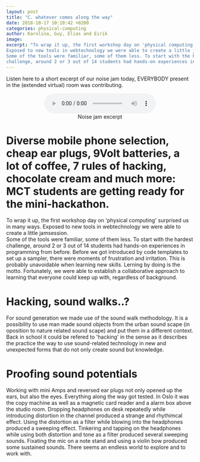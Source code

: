 ```yaml
---
layout: post
title: "C. whatever comes along the way"
date: 2018-10-17 10:10:42 +0200
categories: physical-computing
author: Karolina, Guy, Elias and Eirik
image:
excerpt: "To wrap it up, the first workshop day on 'physical computing' surprised us in many ways.
Exposed to new tools in webtechnology we were able to create a little jamsession.  
Some of the tools were familiar, some of them less. To start with the hardest
challenge, around 2 or 3 out of 14 students had hands-on experiences in programming from before."
---
```


Listen here to a short excerpt of our noise jam today,
EVERYBODY present in the (extended virtual) room was contributing.

<figure align="middle">
<audio controls>
  <source src="https://docs.google.com/uc?export=download&id=1L_xUGlDB0r2oDa02VztI0bmYs700YYSp" type="audio/wav" volume="0.2">
  Your browser does not support the audio element.
</audio>
  <figcaption>Noise jam excerpt</figcaption>
</figure>

# Diverse mobile phone selection, cheap ear plugs, 9Volt batteries, a lot of coffee, 7 rules of hacking, chocolate cream and much more: MCT students are getting ready for the mini-hackathon.


To wrap it up, the first workshop day on 'physical computing' surprised us in many ways.
Exposed to new tools in webtechnology we were able to create a little jamsession.  
Some of the tools were familiar, some of them less. To start with the hardest
challenge, around 2 or 3 out of 14 students had hands-on experiences in programming from before.
Before we got introduced by code templates to set up a sampler,
there were moments of frustration and irritation. This is probably unavoidable when learning new skills.
Lerning by doing is the motto. Fortunately, we were able to establish a collaborative approach to learning
that everyone could keep up with, regardless of background.

# Hacking, sound walks..?

For sound generation we made use of the sound walk methodology. It is a possibility to use man made sound objects from the urban sound scape (in oposition to nature related sound scape) and put them in a different context. Back in school it could be refered to 'hacking' in the sense as it describes the practice the way to use sound-related technology in new and unexpected forms that do not only create sound but knowledge.

# Proofing sound potentials

Working with mini Amps and reversed ear plugs not only opened up the ears, but also the eyes. Everything along the way got tested. In Oslo it was the copy machine as well as a magnetic card reader and a alarm box above the studio room. Dropping headphones on desk repeatedly while introducing distortion in the channel produced a strange and rhythimcal effect. Using the distortion as a filter while blowing into the headphones produced a sweeping effect. Tinkering and tapping on the headphones while using both distortion and tone as a filter produced several sweeping sounds. Fixating the mic on a note stand and using a violin bow produced some sustained sounds. There seems an endless world to explore and to work with.
